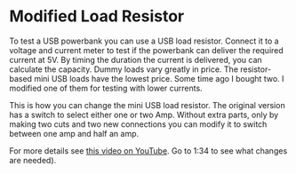 # Modified Load Resistor #

To test a USB powerbank you can use a USB load resistor. Connect it to a voltage and current meter to test if the powerbank can deliver the required current at 5V. By timing the duration the current is delivered, you can calculate the capacity. Dummy loads vary greatly in price. The resistor-based mini USB loads have the lowest price. Some time ago I bought two. I modified one of them for testing with lower currents.

This is how you can change the mini USB load resistor. The original version has a switch to select either one or two Amp.
Without extra parts, only by making two cuts and two new connections you can modify it to switch between one amp and half an amp. 


For more details see [this video on YouTube](https://youtu.be/gGfzUd8bVZ0).
Go to 1:34 to see what changes are needed).
